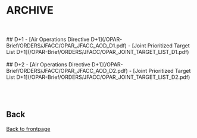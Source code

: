 # ARCHIVE


<br>
<br>
## D+1
- [Air Operations Directive D+1](/OPAR-Brief/ORDERS/JFACC/OPAR_JFACC_AOD_D1.pdf)
- [Joint Prioritized Target List D+1](/OPAR-Brief/ORDERS/JFACC/OPAR_JOINT_TARGET_LIST_D1.pdf)
<br>
<br>
## D+2
- [Air Operations Directive D+1](/OPAR-Brief/ORDERS/JFACC/OPAR_JFACC_AOD_D2.pdf)
- [Joint Prioritized Target List D+1](/OPAR-Brief/ORDERS/JFACC/OPAR_JOINT_TARGET_LIST_D2.pdf)
<br>
<br>
<br>
<br>


## Back
[Back to frontpage](https://132nd-vwing.github.io/OPAR-Brief/)